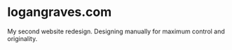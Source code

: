 # logangraves.com
My second website redesign.
Designing manually for maximum control and originality.
